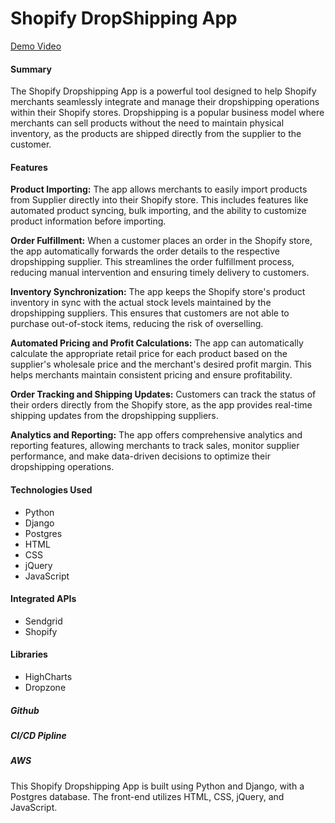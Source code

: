 # Shopify DropShipping App

[Demo Video](https://go.screenpal.com/watch/cZfUiKVMu7O)

#### Summary

The Shopify Dropshipping App is a powerful tool designed to help Shopify merchants seamlessly integrate and manage their dropshipping operations within their Shopify stores. Dropshipping is a popular business model where merchants can sell products without the need to maintain physical inventory, as the products are shipped directly from the supplier to the customer.

#### Features

**Product Importing:** The app allows merchants to easily import products from Supplier directly into their Shopify store. This includes features like automated product syncing, bulk importing, and the ability to customize product information before importing.

**Order Fulfillment:** When a customer places an order in the Shopify store, the app automatically forwards the order details to the respective dropshipping supplier. This streamlines the order fulfillment process, reducing manual intervention and ensuring timely delivery to customers.

**Inventory Synchronization:** The app keeps the Shopify store's product inventory in sync with the actual stock levels maintained by the dropshipping suppliers. This ensures that customers are not able to purchase out-of-stock items, reducing the risk of overselling.

**Automated Pricing and Profit Calculations:** The app can automatically calculate the appropriate retail price for each product based on the supplier's wholesale price and the merchant's desired profit margin. This helps merchants maintain consistent pricing and ensure profitability.

**Order Tracking and Shipping Updates:** Customers can track the status of their orders directly from the Shopify store, as the app provides real-time shipping updates from the dropshipping suppliers.

**Analytics and Reporting:** The app offers comprehensive analytics and reporting features, allowing merchants to track sales, monitor supplier performance, and make data-driven decisions to optimize their dropshipping operations.

#### Technologies Used
- Python
- Django
- Postgres
- HTML
- CSS
- jQuery
- JavaScript

#### Integrated APIs
- Sendgrid
- Shopify

#### Libraries
- HighCharts
- Dropzone

##### Github
##### CI/CD Pipline
##### AWS

This Shopify Dropshipping App is built using Python and Django, with a Postgres database. The front-end utilizes HTML, CSS, jQuery, and JavaScript.